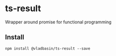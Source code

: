 # ts-result

Wrapper around promise for functional programming

## Install

`npm install @vladbasin/ts-result --save`
